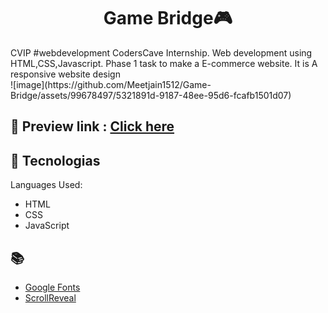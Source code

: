 
<h1 align="center">
  Game Bridge🎮
</h1>
CVIP #webdevelopment CodersCave Internship. Web development using HTML,CSS,Javascript. Phase 1 task to make a E-commerce website. It is A responsive website design
<br>
![image](https://github.com/Meetjain1512/Game-Bridge/assets/99678497/5321891d-9187-48ee-95d6-fcafb1501d07)



<br>

## 📝 Preview link : <a href = "https://meet-game-bridge.netlify.app">Click here</a>
## 🚀 Tecnologias

Languages Used:

- HTML
- CSS
- JavaScript

## 📚 

- [Google Fonts](https://fonts.google.com/)
- [ScrollReveal](https://scrollrevealjs.org/)
 

